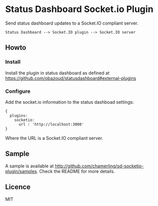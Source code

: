 # Status Dashboard Socket.io Plugin

Send status dashboard updates to a Socket.IO compliant server.

    Status Dashboard --> Socket.IO plugin --> Socket.IO server

## Howto

### Install

Install the plugin in status dashboard as defined at https://github.com/obazoud/statusdashboard#external-plugins

### Configure

Add the socket.io information to the status dashboad settings:

    {
      plugins:
        socketio:
          url : 'http://localhost:3000'
    }

Where the URL is a Socket.IO compliant server.

## Sample

A sample is available at http://github.com/chamerling/sd-socketio-plugin/samples. Check the README for more details.

## Licence

MIT